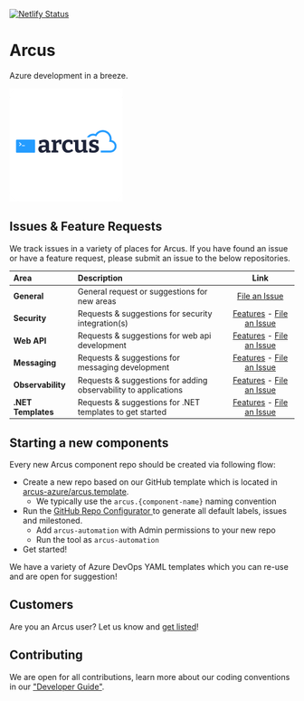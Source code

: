 [![Netlify Status](https://api.netlify.com/api/v1/badges/a94cac62-0d30-4d52-a378-d60cc1717db9/deploy-status)](https://app.netlify.com/sites/arcus-staging/deploys)

# Arcus
Azure development in a breeze.

![Arcus](./media/arcus.png)

## Issues & Feature Requests
We track issues in a variety of places for Arcus. If you have found an issue or have a feature request, please submit an issue to the below repositories.

| Area           | Description                                             | Link                   |
|:---------------|:--------------------------------------------------------|:----------------------:|
| **General**    | General request or suggestions for new areas            | [File an Issue](https://github.com/arcus-azure/arcus/issues) |
| **Security** | Requests & suggestions for security integration(s) | [Features](https://security.arcus-azure.net/#features) - [File an Issue](https://github.com/arcus-azure/arcus.security/issues)
| **Web API** | Requests & suggestions for web api development | [Features](https://webapi.arcus-azure.net/#features) - [File an Issue](https://github.com/arcus-azure/arcus.webapi/issues)
| **Messaging** | Requests & suggestions for messaging development | [Features](https://messaging.arcus-azure.net/#features) - [File an Issue](https://https://github.com/arcus-azure/arcus.messaging/issues)
| **Observability** | Requests & suggestions for adding observability to applications | [Features](https://observability.arcus-azure.net/#features) - [File an Issue](https://github.com/arcus-azure/arcus.observability/issues)
| **.NET Templates** | Requests & suggestions for .NET templates to get started | [Features](https://templates.arcus-azure.net/#features) - [File an Issue](https://github.com/arcus-azure/arcus.templates/issues)

 ## Starting a new components
 
 Every new Arcus component repo should be created via following flow:
 - Create a new repo based on our GitHub template which is located in [arcus-azure/arcus.template](https://github.com/arcus-azure/arcus.template).
   - We typically use the `arcus.{component-name}` naming convention
 - Run the [GitHub Repo Configurator
](https://github.com/arcus-azure/arcus/tree/master/tools/github-repo-configurator) to generate all default labels, issues and milestoned.
   - Add `arcus-automation` with Admin permissions to your new repo
   - Run the tool as `arcus-automation`
- Get started!

We have a variety of Azure DevOps YAML templates which you can re-use and are open for suggestion!

## Customers
Are you an Arcus user? Let us know and [get listed](https://bit.ly/become-a-listed-arcus-user)!

## Contributing
We are open for all contributions, learn more about our coding conventions in our ["Developer Guide"](DEVELOPER-GUIDE.md).
